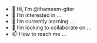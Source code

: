 - 👋 Hi, I’m @thameem-giter
- 👀 I’m interested in ...
- 🌱 I’m currently learning ...
- 💞️ I’m looking to collaborate on ...
- 📫 How to reach me ...

<!---
thameem-giter/thameem-giter is a ✨ special ✨ repository because its `README.md` (this file) appears on your GitHub profile.
You can click the Preview link to take a look at your changes.
--->
